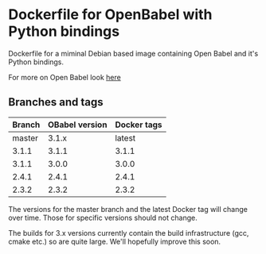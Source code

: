 # Dockerfile for OpenBabel with Python bindings 

Dockerfile for a miminal Debian based image containing Open Babel and it's Python bindings.

For more on Open Babel look [here](http://openbabel.org/)

## Branches and tags

| Branch | OBabel version | Docker tags   |
|--------|----------------|---------------|
| master | 3.1.x          | latest        |
| 3.1.1  | 3.1.1          | 3.1.1         |
| 3.1.1  | 3.0.0          | 3.0.0         |
| 2.4.1  | 2.4.1          | 2.4.1         |
| 2.3.2  | 2.3.2          | 2.3.2         |


The versions for the master branch and the latest Docker tag will change over time. Those for specific versions should not change.

The builds for 3.x versions currently contain the build infrastructure (gcc, cmake etc.) so are quite large.
We'll hopefully improve this soon.

